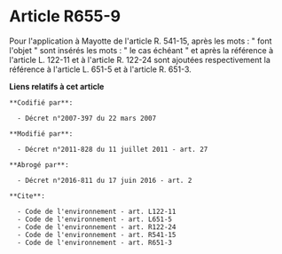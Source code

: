 # Article R655-9

Pour l'application à Mayotte de l'article R. 541-15, après les mots : " font l'objet " sont insérés les mots : " le cas
échéant " et après la référence à l'article L. 122-11 et à l'article R. 122-24 sont ajoutées respectivement la référence à
l'article L. 651-5 et à l'article R. 651-3.

**Liens relatifs à cet article**

	**Codifié par**:

	  - Décret n°2007-397 du 22 mars 2007

	**Modifié par**:

	  - Décret n°2011-828 du 11 juillet 2011 - art. 27

	**Abrogé par**:

	  - Décret n°2016-811 du 17 juin 2016 - art. 2

	**Cite**:

	  - Code de l'environnement - art. L122-11
	  - Code de l'environnement - art. L651-5
	  - Code de l'environnement - art. R122-24
	  - Code de l'environnement - art. R541-15
	  - Code de l'environnement - art. R651-3
